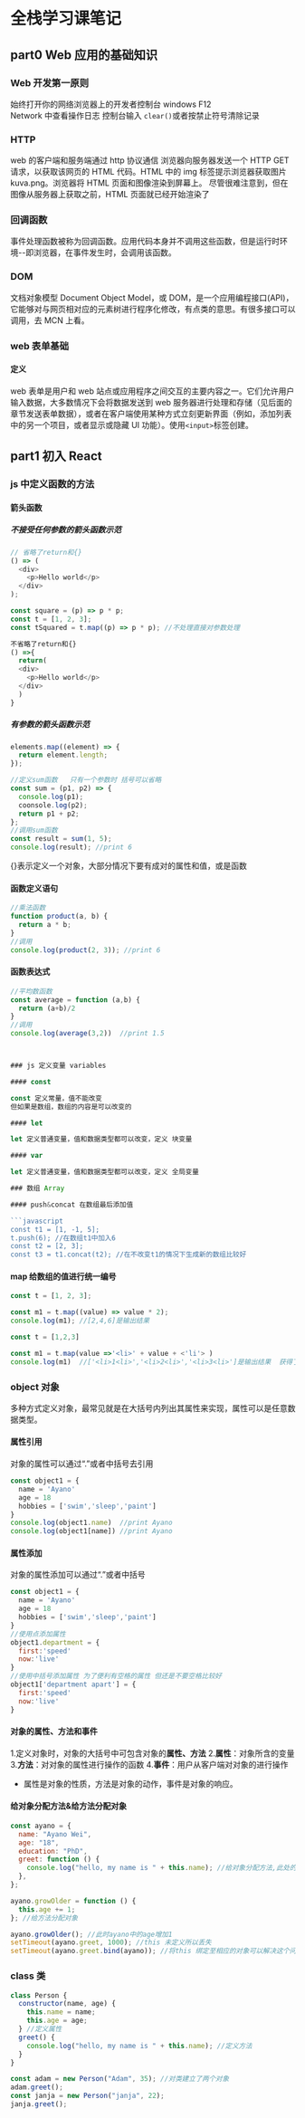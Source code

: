 # 全栈学习课笔记

## part0 Web 应用的基础知识

### Web 开发第一原则

始终打开你的网络浏览器上的开发者控制台
windows F12  
Network 中查看操作日志
控制台输入 `clear()`或者按禁止符号清除记录

### HTTP

web 的客户端和服务端通过 http 协议通信
浏览器向服务器发送一个 HTTP GET 请求，以获取该网页的 HTML 代码。HTML 中的 img 标签提示浏览器获取图片 kuva.png。浏览器将 HTML 页面和图像渲染到屏幕上。
尽管很难注意到，但在图像从服务器上获取之前，HTML 页面就已经开始渲染了

### 回调函数

事件处理函数被称为回调函数。应用代码本身并不调用这些函数，但是运行时环境--即浏览器，在事件发生时，会调用该函数。

### DOM

文档对象模型 Document Object Model，或 DOM，是一个应用编程接口(API)，它能够对与网页相对应的元素树进行程序化修改，有点类的意思。有很多接口可以调用，去 MCN 上看。

### web 表单基础

#### 定义

web 表单是用户和 web 站点或应用程序之间交互的主要内容之一。它们允许用户输入数据，大多数情况下会将数据发送到 web 服务器进行处理和存储（见后面的章节发送表单数据），或者在客户端使用某种方式立刻更新界面（例如，添加列表中的另一个项目，或者显示或隐藏 UI 功能）。使用`<input>`标签创建。

## part1 初入 React

### js 中定义函数的方法

#### 箭头函数

##### 不接受任何参数的箭头函数示范

```javascript
// 省略了return和{}
() => (
  <div>
    <p>Hello world</p>
  </div>
);

const square = (p) => p * p;
const t = [1, 2, 3];
const tSquared = t.map((p) => p * p); //不处理直接对参数处理
```

```javascript
不省略了return和{}
() =>{
  return(
  <div>
    <p>Hello world</p>
  </div>
  )
}
```

##### 有参数的箭头函数示范

```javascript
elements.map((element) => {
  return element.length;
});

//定义sum函数   只有一个参数时 括号可以省略
const sum = (p1, p2) => {
  console.log(p1);
  coonsole.log(p2);
  return p1 + p2;
};
//调用sum函数
const result = sum(1, 5);
console.log(result); //print 6
```

{}表示定义一个对象，大部分情况下要有成对的属性和值，或是函数

#### 函数定义语句

```javascript
//乘法函数
function product(a, b) {
  return a * b;
}
//调用
console.log(product(2, 3)); //print 6
```

#### 函数表达式

````javascript
//平均数函数
const average = function (a,b) {
  return (a+b)/2
}
//调用
console.log(average(3,2))  //print 1.5



### js 定义变量 variables

#### const

const 定义常量，值不能改变
但如果是数组，数组的内容是可以改变的

#### let

let 定义普通变量，值和数据类型都可以改变，定义 块变量

#### var

let 定义普通变量，值和数据类型都可以改变，定义 全局变量

### 数组 Array

#### push&concat 在数组最后添加值

```javascript
const t1 = [1, -1, 5];
t.push(6); //在数组t1中加入6
const t2 = [2, 3];
const t3 = t1.concat(t2); //在不改变t1的情况下生成新的数组比较好
````

#### map 给数组的值进行统一编号

```javascript
const t = [1, 2, 3];

const m1 = t.map((value) => value * 2);
console.log(m1); //[2,4,6]是输出结果
```

```javascript
const t = [1,2,3]

const m1 = t.map(value =>'<li>' + value + <'li'> )
console.log(m1)  //['<li>1<li>','<li>2<li>','<li>3<li>']是输出结果  获得了一个包含标签的值
```

### object 对象

多种方式定义对象，最常见就是在大括号内列出其属性来实现，属性可以是任意数据类型。

#### 属性引用

对象的属性可以通过“.”或者中括号去引用

```javascript
const object1 = {
  name = 'Ayano'
  age = 18
  hobbies = ['swim','sleep','paint']
}
console.log(object1.name)  //print Ayano
console.log(object1[name]) //print Ayano
```

#### 属性添加

对象的属性添加可以通过“.”或者中括号

```javascript
const object1 = {
  name = 'Ayano'
  age = 18
  hobbies = ['swim','sleep','paint']
}
//使用点添加属性
object1.department = {
  first:'speed'
  now:'live'
}
//使用中括号添加属性 为了便利有空格的属性 但还是不要空格比较好
object1['department apart'] = {
  first:'speed'
  now:'live'
}
```

#### 对象的属性、方法和事件

1.定义对象时，对象的大括号中可包含对象的**属性、方法** 2.**属性**：对象所含的变量 3.**方法**：对对象的属性进行操作的函数 4.**事件**：用户从客户端对对象的进行操作

- 属性是对象的性质，方法是对象的动作，事件是对象的响应。

#### 给对象分配方法&给方法分配对象

```javascript
const ayano = {
  name: "Ayano Wei",
  age: "18",
  education: "PhD",
  greet: function () {
    console.log("hello, my name is " + this.name); //给对象分配方法,此处的this会在引用调用时丢失，被视为全局变量，需要避免
  },
};

ayano.growOlder = function () {
  this.age += 1;
}; //给方法分配对象

ayano.growOlder(); //此时ayano中的age增加1
setTimeout(ayano.greet, 1000); //this 未定义所以丢失
setTimeout(ayano.greet.bind(ayano)); //将this 绑定至相应的对象可以解决这个问题
```

### class 类

```javascript
class Person {
  constructor(name, age) {
    this.name = name;
    this.age = age;
  } //定义属性
  greet() {
    console.log("hello, my name is " + this.name); //定义方法
  }
}

const adam = new Person("Adam", 35); //对类建立了两个对象
adam.greet();
const janja = new Person("janja", 22);
janja.greet();
```

